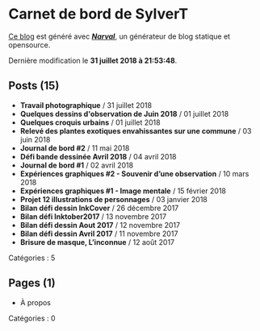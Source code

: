 # Carnet de bord de SylverT

[Ce blog](https://sylverstis.github.io) est généré avec [**_Narval_**](https://github.com/narvalblog/narval), un générateur de blog statique et opensource.

Dernière modification le **31 juillet 2018 à 21:53:48**.

## Posts (15)

- **Travail photographique** / 31 juillet 2018
- **Quelques dessins d&#39;observation de Juin 2018** / 01 juillet 2018
- **Quelques croquis urbains** / 01 juillet 2018
- **Relevé des plantes exotiques envahissantes sur une commune** / 03 juin 2018
- **Journal de bord #2** / 11 mai 2018
- **Défi bande dessinée Avril 2018** / 04 avril 2018
- **Journal de bord #1** / 02 avril 2018
- **Expériences graphiques #2 - Souvenir d’une observation** / 10 mars 2018
- **Expériences graphiques #1 - Image mentale** / 15 février 2018
- **Projet 12 illustrations de personnages** / 03 janvier 2018
- **Bilan défi dessin InkCover** / 26 décembre 2017
- **Bilan défi Inktober2017** / 13 novembre 2017
- **Bilan défi dessin Aout 2017** / 12 novembre 2017
- **Bilan défi dessin Avril 2017** / 11 novembre 2017
- **Brisure de masque, L’inconnue** / 12 août 2017

Catégories : 5

## Pages (1)

- À propos

Catégories : 0
